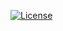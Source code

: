 
 [![License](https://img.shields.io/badge/License-Apache%202.0-blue.svg)](https://opensource.org/licenses/Apache-2.0)